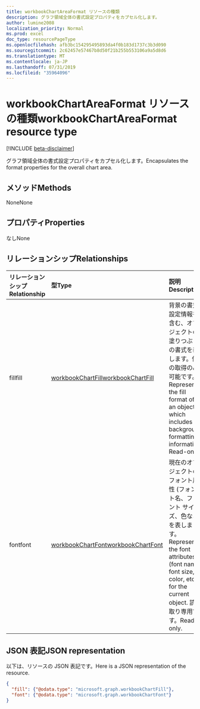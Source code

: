 ```yaml
---
title: workbookChartAreaFormat リソースの種類
description: グラフ領域全体の書式設定プロパティをカプセル化します。
author: lumine2008
localization_priority: Normal
ms.prod: excel
doc_type: resourcePageType
ms.openlocfilehash: afb3bc154295495893da4f0b183d1737c3b3d090
ms.sourcegitcommit: 2c62457e57467b8d50f21b255b553106a9a5d8d6
ms.translationtype: MT
ms.contentlocale: ja-JP
ms.lasthandoff: 07/31/2019
ms.locfileid: "35964096"
---
```

# <a name="workbookchartareaformat-resource-type"></a><span data-ttu-id="01fd0-103">workbookChartAreaFormat リソースの種類</span><span class="sxs-lookup"><span data-stu-id="01fd0-103">workbookChartAreaFormat resource type</span></span>

[!INCLUDE [beta-disclaimer](../../includes/beta-disclaimer.md)]

<span data-ttu-id="01fd0-104">グラフ領域全体の書式設定プロパティをカプセル化します。</span><span class="sxs-lookup"><span data-stu-id="01fd0-104">Encapsulates the format properties for the overall chart area.</span></span>


## <a name="methods"></a><span data-ttu-id="01fd0-105">メソッド</span><span class="sxs-lookup"><span data-stu-id="01fd0-105">Methods</span></span>
<span data-ttu-id="01fd0-106">None</span><span class="sxs-lookup"><span data-stu-id="01fd0-106">None</span></span>

## <a name="properties"></a><span data-ttu-id="01fd0-107">プロパティ</span><span class="sxs-lookup"><span data-stu-id="01fd0-107">Properties</span></span>
<span data-ttu-id="01fd0-108">なし</span><span class="sxs-lookup"><span data-stu-id="01fd0-108">None</span></span>

## <a name="relationships"></a><span data-ttu-id="01fd0-109">リレーションシップ</span><span class="sxs-lookup"><span data-stu-id="01fd0-109">Relationships</span></span>
| <span data-ttu-id="01fd0-110">リレーションシップ</span><span class="sxs-lookup"><span data-stu-id="01fd0-110">Relationship</span></span> | <span data-ttu-id="01fd0-111">型</span><span class="sxs-lookup"><span data-stu-id="01fd0-111">Type</span></span>   |<span data-ttu-id="01fd0-112">説明</span><span class="sxs-lookup"><span data-stu-id="01fd0-112">Description</span></span>|
|:---------------|:--------|:----------|
|<span data-ttu-id="01fd0-113">fill</span><span class="sxs-lookup"><span data-stu-id="01fd0-113">fill</span></span>|[<span data-ttu-id="01fd0-114">workbookChartFill</span><span class="sxs-lookup"><span data-stu-id="01fd0-114">workbookChartFill</span></span>](workbookchartfill.md)|<span data-ttu-id="01fd0-p101">背景の書式設定情報を含む、オブジェクトの塗りつぶしの書式を表します。値の取得のみ可能です。</span><span class="sxs-lookup"><span data-stu-id="01fd0-p101">Represents the fill format of an object, which includes background formatting information. Read-only.</span></span>|
|<span data-ttu-id="01fd0-117">font</span><span class="sxs-lookup"><span data-stu-id="01fd0-117">font</span></span>|[<span data-ttu-id="01fd0-118">workbookChartFont</span><span class="sxs-lookup"><span data-stu-id="01fd0-118">workbookChartFont</span></span>](workbookchartfont.md)|<span data-ttu-id="01fd0-119">現在のオブジェクトのフォント属性 (フォント名、フォント サイズ、色など) を表します。</span><span class="sxs-lookup"><span data-stu-id="01fd0-119">Represents the font attributes (font name, font size, color, etc.) for the current object.</span></span> <span data-ttu-id="01fd0-120">読み取り専用です。</span><span class="sxs-lookup"><span data-stu-id="01fd0-120">Read-only.</span></span>|

## <a name="json-representation"></a><span data-ttu-id="01fd0-121">JSON 表記</span><span class="sxs-lookup"><span data-stu-id="01fd0-121">JSON representation</span></span>

<span data-ttu-id="01fd0-122">以下は、リソースの JSON 表記です。</span><span class="sxs-lookup"><span data-stu-id="01fd0-122">Here is a JSON representation of the resource.</span></span>

<!--{
  "blockType": "resource",
  "optionalProperties": [
    "fill",
    "font"
    ],
  "baseType": "microsoft.graph.entity",
  "@odata.type": "microsoft.graph.workbookChartAreaFormat"
}-->

```json
{
  "fill": {"@odata.type": "microsoft.graph.workbookChartFill"},
  "font": {"@odata.type": "microsoft.graph.workbookChartFont"}
}
```

<!-- uuid: 8fcb5dbc-d5aa-4681-8e31-b001d5168d79
2015-10-25 14:57:30 UTC -->
<!--
{
  "type": "#page.annotation",
  "description": "ChartAreaFormat resource",
  "keywords": "",
  "section": "documentation",
  "tocPath": "",
  "suppressions": []
}
-->
